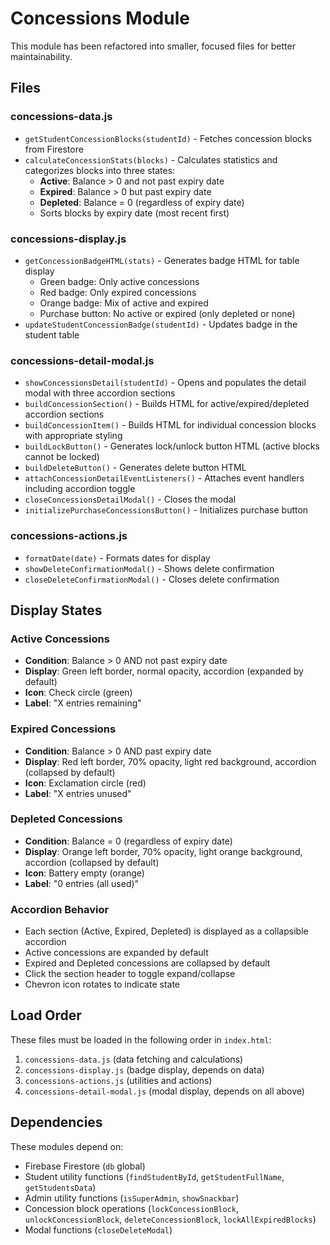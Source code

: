 # Concessions Module

This module has been refactored into smaller, focused files for better maintainability.

## Files

### concessions-data.js
- `getStudentConcessionBlocks(studentId)` - Fetches concession blocks from Firestore
- `calculateConcessionStats(blocks)` - Calculates statistics and categorizes blocks into three states:
  - **Active**: Balance > 0 and not past expiry date
  - **Expired**: Balance > 0 but past expiry date
  - **Depleted**: Balance = 0 (regardless of expiry date)
  - Sorts blocks by expiry date (most recent first)

### concessions-display.js
- `getConcessionBadgeHTML(stats)` - Generates badge HTML for table display
  - Green badge: Only active concessions
  - Red badge: Only expired concessions
  - Orange badge: Mix of active and expired
  - Purchase button: No active or expired (only depleted or none)
- `updateStudentConcessionBadge(studentId)` - Updates badge in the student table

### concessions-detail-modal.js
- `showConcessionsDetail(studentId)` - Opens and populates the detail modal with three accordion sections
- `buildConcessionSection()` - Builds HTML for active/expired/depleted accordion sections
- `buildConcessionItem()` - Builds HTML for individual concession blocks with appropriate styling
- `buildLockButton()` - Generates lock/unlock button HTML (active blocks cannot be locked)
- `buildDeleteButton()` - Generates delete button HTML
- `attachConcessionDetailEventListeners()` - Attaches event handlers including accordion toggle
- `closeConcessionsDetailModal()` - Closes the modal
- `initializePurchaseConcessionsButton()` - Initializes purchase button

### concessions-actions.js
- `formatDate(date)` - Formats dates for display
- `showDeleteConfirmationModal()` - Shows delete confirmation
- `closeDeleteConfirmationModal()` - Closes delete confirmation

## Display States

### Active Concessions
- **Condition**: Balance > 0 AND not past expiry date
- **Display**: Green left border, normal opacity, accordion (expanded by default)
- **Icon**: Check circle (green)
- **Label**: "X entries remaining"

### Expired Concessions
- **Condition**: Balance > 0 AND past expiry date
- **Display**: Red left border, 70% opacity, light red background, accordion (collapsed by default)
- **Icon**: Exclamation circle (red)
- **Label**: "X entries unused"

### Depleted Concessions
- **Condition**: Balance = 0 (regardless of expiry date)
- **Display**: Orange left border, 70% opacity, light orange background, accordion (collapsed by default)
- **Icon**: Battery empty (orange)
- **Label**: "0 entries (all used)"

### Accordion Behavior
- Each section (Active, Expired, Depleted) is displayed as a collapsible accordion
- Active concessions are expanded by default
- Expired and Depleted concessions are collapsed by default
- Click the section header to toggle expand/collapse
- Chevron icon rotates to indicate state

## Load Order

These files must be loaded in the following order in `index.html`:

1. `concessions-data.js` (data fetching and calculations)
2. `concessions-display.js` (badge display, depends on data)
3. `concessions-actions.js` (utilities and actions)
4. `concessions-detail-modal.js` (modal display, depends on all above)

## Dependencies

These modules depend on:
- Firebase Firestore (`db` global)
- Student utility functions (`findStudentById`, `getStudentFullName`, `getStudentsData`)
- Admin utility functions (`isSuperAdmin`, `showSnackbar`)
- Concession block operations (`lockConcessionBlock`, `unlockConcessionBlock`, `deleteConcessionBlock`, `lockAllExpiredBlocks`)
- Modal functions (`closeDeleteModal`)
